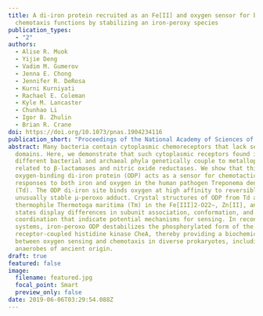 ```yaml
---
title: A di-iron protein recruited as an Fe[II] and oxygen sensor for bacterial
  chemotaxis functions by stabilizing an iron-peroxy species
publication_types:
  - "2"
authors:
  - Alise R. Muok
  - Yijie Deng
  - Vadim M. Gumerov
  - Jenna E. Chong
  - Jennifer R. DeRosa
  - Kurni Kurniyati
  - Rachael E. Coleman
  - Kyle M. Lancaster
  - Chunhao Li
  - Igor B. Zhulin
  - Brian R. Crane
doi: https://doi.org/10.1073/pnas.1904234116
publication_short: "Proceedings of the National Academy of Sciences of the USA 116: 14955-14960"
abstract: Many bacteria contain cytoplasmic chemoreceptors that lack sensor
  domains. Here, we demonstrate that such cytoplasmic receptors found in 8
  different bacterial and archaeal phyla genetically couple to metalloproteins
  related to β-lactamases and nitric oxide reductases. We show that this
  oxygen-binding di-iron protein (ODP) acts as a sensor for chemotactic
  responses to both iron and oxygen in the human pathogen Treponema denticola
  (Td). The ODP di-iron site binds oxygen at high affinity to reversibly form an
  unusually stable μ-peroxo adduct. Crystal structures of ODP from Td and the
  thermophile Thermotoga maritima (Tm) in the Fe[III]2-O22−, Zn[II], and apo
  states display differences in subunit association, conformation, and metal
  coordination that indicate potential mechanisms for sensing. In reconstituted
  systems, iron-peroxo ODP destabilizes the phosphorylated form of the
  receptor-coupled histidine kinase CheA, thereby providing a biochemical link
  between oxygen sensing and chemotaxis in diverse prokaryotes, including
  anaerobes of ancient origin.
draft: true
featured: false
image:
  filename: featured.jpg
  focal_point: Smart
  preview_only: false
date: 2019-06-06T03:29:54.088Z
---
```

